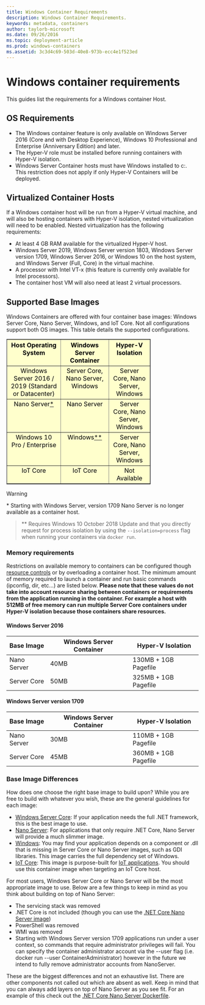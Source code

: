 ```yaml
---
title: Windows Container Requirements
description: Windows Container Requirements.
keywords: metadata, containers
author: taylorb-microsoft
ms.date: 09/26/2016
ms.topic: deployment-article
ms.prod: windows-containers
ms.assetid: 3c3d4c69-503d-40e8-973b-ecc4e1f523ed
---
```


# Windows container requirements

This guides list the requirements for a Windows container Host.

## OS Requirements

- The Windows container feature is only available on Windows Server 2016 (Core and with Desktop Experience), Windows 10 Professional and Enterprise (Anniversary Edition) and later.
- The Hyper-V role must be installed before running containers with Hyper-V isolation.
- Windows Server Container hosts must have Windows installed to c:\. This restriction does not apply if only Hyper-V Containers will be deployed.

## Virtualized Container Hosts

If a Windows container host will be run from a Hyper-V virtual machine, and will also be hosting containers with Hyper-V isolation, nested virtualization will need to be enabled. Nested virtualization has the following requirements:

- At least 4 GB RAM available for the virtualized Hyper-V host.
- Windows Server 2019, Windows Server version 1803, Windows Server version 1709, Windows Server 2016, or Windows 10 on the host system, and Windows Server (Full, Core) in the virtual machine.
- A processor with Intel VT-x (this feature is currently only available for Intel processors).
- The container host VM will also need at least 2 virtual processors.

## Supported Base Images

Windows Containers are offered with four container base images: Windows Server Core, Nano Server, Windows, and IoT Core. Not all configurations support both OS images. This table details the supported configurations.

<table border="1" style="background-color:FFFFCC;border-collapse:collapse;border:1px solid FFCC00;color:000000;width:75%" cellpadding="5" cellspacing="5">
<thead>
<tr valign="top">
<th><center>Host Operating System</center></th>
<th><center>Windows Server Container</center></th>
<th><center>Hyper-V Isolation</center></th>
</tr>
</thead>
<tbody>
<tr valign="top">
<td><center>Windows Server 2016 / 2019 (Standard or Datacenter)</center></td>
<td><center>Server Core, Nano Server, Windows</center></td>
<td><center>Server Core, Nano Server, Windows</center></td>
</tr>
<tr valign="top">
<td><center>Nano Server<a href="#warn-1">*</a></center></td>
<td><center> Nano Server</center></td>
<td><center>Server Core, Nano Server, Windows</center></td>
</tr>
<tr valign="top">
<td><center>Windows 10 Pro / Enterprise</center></td>
<td><center>Windows<a href="#warn-2">**</a></center></td>
<td><center>Server Core, Nano Server, Windows</center></td>
</tr>
<tr valign="top">
<td><center>IoT Core</center></td>
<td><center>IoT Core</center></td>
<td><center>Not Available</center></td>
</tr>
</tbody>
</table>

> [!Warning]  
> <span id="warn-1">* Starting with Windows Server, version 1709 Nano Server is no longer available as a container host.</span>

> <span id="warn-2">** Requires Windows 10 October 2018 Update and that you directly request for process isolation by using the `--isolation=process` flag when running your containers via `docker run`.</span>


### Memory requirements
Restrictions on available memory to containers can be configured though [resource controls](https://docs.microsoft.com/en-us/virtualization/windowscontainers/manage-containers/resource-controls) or by overloading a container host.  The minimum amount of memory required to launch a container and run basic commands (ipconfig, dir, etc...) are listed below.  __Please note that these values do not take into account resource sharing between containers or requirements from the application running in the container.  For example a host with 512MB of free memory can run multiple Server Core containers under Hyper-V isolation because those containers share resources.__

#### Windows Server 2016
| Base Image  | Windows Server Container | Hyper-V Isolation    |
| ----------- | ------------------------ | -------------------- |
| Nano Server | 40MB                     | 130MB + 1GB Pagefile |
| Server Core | 50MB                     | 325MB + 1GB Pagefile |

#### Windows Server version 1709
| Base Image  | Windows Server Container | Hyper-V Isolation    |
| ----------- | ------------------------ | -------------------- |
| Nano Server | 30MB                     | 110MB + 1GB Pagefile |
| Server Core | 45MB                     | 360MB + 1GB Pagefile |


### Base Image Differences

How does one choose the right base image to build upon? While you are free to build with whatever you wish, these are the general guidelines for each image:

- [Windows Server Core](https://hub.docker.com/_/microsoft-windows-servercore): If your application needs the full .NET framework, this is the best image to use.
- [Nano Server](https://hub.docker.com/_/microsoft-windows-nanoserver): For applications that only require .NET Core, Nano Server will provide a much slimmer image.
- [Windows](https://hub.docker.com/_/microsoft-windowsfamily-windows): You may find your application depends on a component or .dll that is missing in Server Core or Nano Server images, such as GDI libraries. This image carries the full dependency set of Windows.
- [IoT Core](https://hub.docker.com/_/microsoft-windows-iotcore): This image is purpose-built for [IoT applications](https://developer.microsoft.com/en-us/windows/iot). You should use this container image when targeting an IoT Core host.

For most users, Windows Server Core or Nano Server will be the most appropriate image to use. Below are a few things to keep in mind as you think about building on top of Nano Server:

- The servicing stack was removed
- .NET Core is not included (though you can use the [.NET Core Nano Server image](https://hub.docker.com/r/microsoft/dotnet/))
- PowerShell was removed
- WMI was removed
- Starting with Windows Server version 1709 applications run under a user context, so commands that require administrator privileges will fail. You can specify the container administrator account via the --user flag (i.e. docker run --user ContainerAdministrator) however in the future we intend to fully remove administrator accounts from NanoServer.

These are the biggest differences and not an exhaustive list. There are other components not called out which are absent as well. Keep in mind that you can always add layers on top of Nano Server as you see fit. For an example of this check out the [.NET Core Nano Server Dockerfile](https://github.com/dotnet/dotnet-docker/blob/master/2.1/sdk/nanoserver-1803/amd64/Dockerfile).


